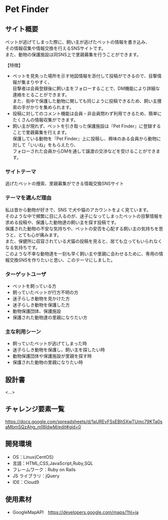 # Pet Finder

## サイト概要

ペットが逃げてしまった際に、飼い主が逃げたペットの情報を書き込み、  
その情報収集や情報交換を行えるSNSサイトです。  
また、動物の保護施設は同SNS上で里親募集を行うことができます。  

【特徴】
- ペットを見失った場所を示す地図情報を添付して投稿ができるので、目撃情報が集まりやすく、  
目撃者は会員登録後に飼い主をフォローすることで、DM機能により詳細な連絡をとることができます。  
また、街中で保護した動物に関しても同じように投稿できるため、飼い主捜索の手がかりを集められます。  
- 投稿に対してのコメント機能は会員・非会員問わず利用できるため、簡単にたくさんの情報収集ができます。  
- 飼い主が現れず、ペットを引き取った保護施設は『Pet Finder』に登録することで里親募集を行えます。  
保護している動物を『Pet Finder』上に投稿し、興味のある会員から動物に対して「いいね」をもらえたり、  
フォローされた会員からDMを通して譲渡の交渉などを受けることができます。  

### サイトテーマ

逃げたペットの捜索、里親募集ができる情報交換SNSサイト

### テーマを選んだ理由

私は昔から動物が好きで、SNS で犬や猫のアカウントをよく見ています。  
そのような中で頻繁に目に入るのが、迷子になってしまったペットの目撃情報を求める投稿や、保護した動物達の飼い主を探す投稿です。  
保護された動物の不安な気持ちや、ペットの安否を心配する飼い主の気持ちを思うと、とても心が痛みます。  
また、保健所に収容されている犬猫の投稿を見ると、居ても立ってもいられなくなる気持ちです。  
このような不幸な動物達を一刻も早く飼い主や里親に会わせるために、専用の情報交換SNSを作りたいと思い、このテーマにしました。  

### ターゲットユーザ

- ペットを飼っている方
- 飼っていたペットが行方不明の方
- 迷子らしき動物を見かけた方
- 迷子らしき動物を保護した方
- 動物保護団体、保護施設
- 保護された動物達の里親になりたい方

### 主な利用シーン

- 飼っていたペットが逃げてしまった時
- 迷子らしき動物を保護し、飼い主を探したい時
- 動物保護団体や保護施設が里親を探す時
- 保護された動物の里親になりたい時

## 設計書

<...>

## チャレンジ要素一覧

https://docs.google.com/spreadsheets/d/1aUREvFSsEBh5XwTUmc79KTa0saMbmSQzAhg_m18ldwM/edit#gid=0

## 開発環境

- OS：Linux(CentOS)
- 言語：HTML,CSS,JavaScript,Ruby,SQL
- フレームワーク：Ruby on Rails
- JS ライブラリ：jQuery
- IDE：Cloud9

## 使用素材

- GoogleMapAPI　https://developers.google.com/maps/?hl=ja